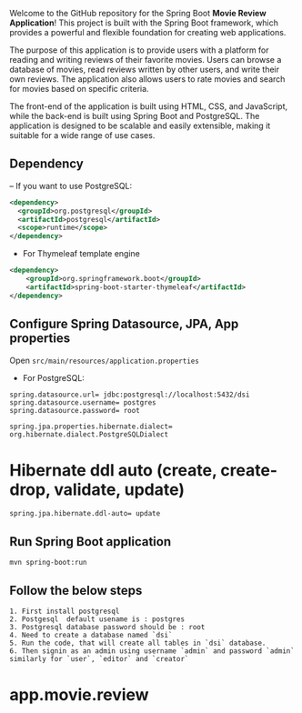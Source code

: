 
Welcome to the GitHub repository for the Spring Boot **Movie Review Application**! This project is built with the Spring Boot framework, which provides a powerful and flexible foundation for creating web applications.

The purpose of this application is to provide users with a platform for reading and writing reviews of their favorite movies. Users can browse a database of movies, read reviews written by other users, and write their own reviews. The application also allows users to rate movies and search for movies based on specific criteria.

The front-end of the application is built using HTML, CSS, and JavaScript, while the back-end is built using Spring Boot and PostgreSQL. The application is designed to be scalable and easily extensible, making it suitable for a wide range of use cases.


## Dependency
– If you want to use PostgreSQL:
```xml
<dependency>
  <groupId>org.postgresql</groupId>
  <artifactId>postgresql</artifactId>
  <scope>runtime</scope>
</dependency>
```
- For Thymeleaf template engine
```xml
<dependency>
	<groupId>org.springframework.boot</groupId>
	<artifactId>spring-boot-starter-thymeleaf</artifactId>
</dependency>
```

## Configure Spring Datasource, JPA, App properties
Open `src/main/resources/application.properties`
- For PostgreSQL:
```
spring.datasource.url= jdbc:postgresql://localhost:5432/dsi
spring.datasource.username= postgres
spring.datasource.password= root

spring.jpa.properties.hibernate.dialect= org.hibernate.dialect.PostgreSQLDialect
```

# Hibernate ddl auto (create, create-drop, validate, update)
```
spring.jpa.hibernate.ddl-auto= update
```
## Run Spring Boot application
```
mvn spring-boot:run
```
## Follow the below steps
```
1. First install postgresql 
2. Postgesql  default usename is : postgres
3. Postgresql database password should be : root
4. Need to create a database named `dsi`
5. Run the code, that will create all tables in `dsi` database.
6. Then signin as an admin using username `admin` and password `admin` similarly for `user`, `editor` and `creator`
```
# app.movie.review
